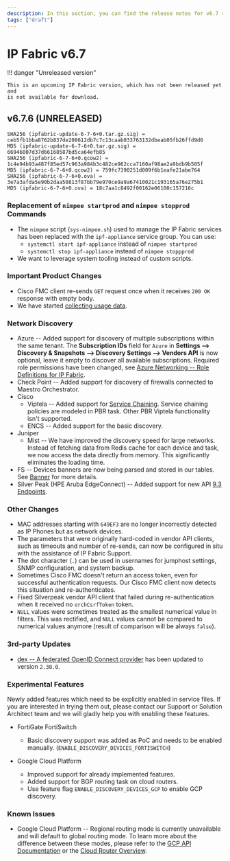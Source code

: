 ```yaml
---
description: In this section, you can find the release notes for v6.7 releases.
tags: ["draft"]
---
```


# IP Fabric v6.7

!!! danger "Unreleased version"

    This is an upcoming IP Fabric version, which has not been released yet and
    is not available for download.

## v6.7.6 (UNRELEASED)

```
SHA256 (ipfabric-update-6-7-6+0.tar.gz.sig) = ceb5fb1bba8762b837de208612db7c7c13caab033763132dbeab05fb26ffd9d6
MD5 (ipfabric-update-6-7-6+0.tar.gz.sig) = 66946007d37d66168587bd5ca64efb85
SHA256 (ipfabric-6-7-6+0.qcow2) = 1c4e94b93a487f85ed57c963a984b3c482ce962cca7160af98ae2a9bdb9b505f
MD5 (ipfabric-6-7-6+0.qcow2) = 759fc7390251d009f6b1eafe21abe764
SHA256 (ipfabric-6-7-6+0.ova) = 3e7a3afda5e90b2daa50813f87bb79e970ce9a9a67410021c193165a76e275b1
MD5 (ipfabric-6-7-6+0.ova) = 18c7aa1c8492f00162e06100c157216c
```

### Replacement of `nimpee startprod` and `nimpee stopprod` Commands

- The `nimpee` script (`sys-nimpee.sh`) used to manage the IP Fabric services
  has been replaced with the `ipf-appliance` service group. You can use:
  - `systemctl start ipf-appliance` instead of `nimpee startprod`
  - `systemctl stop ipf-appliance` instead of `nimpee stoppprod`
- We want to leverage system tooling instead of custom scripts.

### Important Product Changes

- Cisco FMC client re-sends `GET` request once when it receives `200 OK` response with empty body.
- We have started [collecting usage data](../../IP_Fabric_GUI/usage_data_collection.md).

### Network Discovery

- Azure -- Added support for discovery of multiple subscriptions within the same tenant. The **Subscription IDs** field for `Azure` in **Settings --> Discovery & Snapshots --> Discovery Settings --> Vendors API** is now optional, leave it empty to discover all available subscriptions. Required role permissions have been changed, see [Azure Networking -- Role Definitions for IP Fabric](../../IP_Fabric_Settings/Discovery_and_Snapshots/Discovery_Settings/Vendors_API/Azure_Networking.md##role-definitions-for-ip-fabric).
- Check Point -- Added support for discovery of firewalls connected to Maestro Orchestrator.
- Cisco
  - Viptela -- Added support for [Service Chaining](https://learningnetwork.cisco.com/s/article/cisco-sd-wan-service-chaining). Service chaining policies are modeled in PBR task. Other PBR Viptela functionality isn't supported.
  - ENCS -- Added support for the basic discovery.
- Juniper
  - Mist -- We have improved the discovery speed for large networks. Instead of fetching data from Redis cache for each device and task, we now access the data directly from memory. This significantly eliminates the loading time.
- FS -- Devices banners are now being parsed and stored in our tables. See [Banner](../../IP_Fabric_GUI/technology_tables/management_table.md#Banner) for more details.
- Silver Peak (HPE Aruba EdgeConnect) -- Added support for new API [9.3 Endpoints](https://developer.arubanetworks.com/aruba-edgeconnect/docs/rest-api-table-for-93).

### Other Changes

- MAC addresses starting with `649EF3` are no longer incorrectly detected as IP Phones but as network devices.
- The parameters that were originally hard-coded in vendor API clients, such as timeouts and number of re-sends, can now be configured in situ with the assistance of IP Fabric Support.
- The dot character (`.`) can be used in usernames for jumphost settings, SNMP configuration, and system backup.
- Sometimes Cisco FMC doesn't return an access token, even for successful authentication requests. Our Cisco FMC client now detects this situation and re-authenticates.
- Fixed Silverpeak vendor API client that failed during re-authentication when it received no `orchCsrfToken` token.
- `NULL` values were sometimes treated as the smallest numerical value in filters. This was rectified, and `NULL` values cannot be compared to numerical values anymore (result of comparison will be always `false`).

### 3rd-party Updates

- [dex -- A federated OpenID Connect provider](https://github.com/dexidp/dex) has been updated to version `2.38.0`.

### Experimental Features

Newly added features which need to be explicitly enabled in service files. If you are interested in trying them out, please contact our Support or Solution Architect team and we will gladly help you with enabling these features.

- FortiGate FortiSwitch

  - Basic discovery support was added as PoC and needs to be enabled manually.
    (`ENABLE_DISCOVERY_DEVICES_FORTISWITCH`)

- Google Cloud Platform
  - Improved support for already implemented features.
  - Added support for BGP routing task on cloud routers.
  - Use feature flag `ENABLE_DISCOVERY_DEVICES_GCP` to enable GCP discovery.

### Known Issues

- Google Cloud Platform -- Regional routing mode is currently unavailable and will default to global routing mode.
  To learn more about the difference between these modes, please refer to the
  [GCP API Documentation](https://cloud.google.com/compute/docs/reference/rest/v1/networks/get#:~:text=The%20network%2Dwide%20routing%20mode%20to%20use.%20If%20set%20to%20REGIONAL)
  or the [Cloud Router Overview](https://cloud.google.com/network-connectivity/docs/router/concepts/overview#route-advertisement-default).
